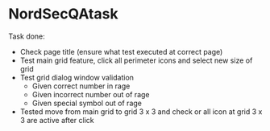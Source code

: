 # NordSecQAtask
Task done:
* Check page title (ensure what test executed at correct page)
* Test main grid feature, click all perimeter icons and select new size of grid
* Test grid dialog window validation
    - Given correct number in rage
    - Given incorrect number out of rage
    - Given special symbol out of rage
* Tested move from main grid to grid 3 x 3 and check or all icon at grid 3 x 3
are active after click